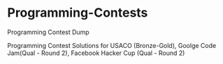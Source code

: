 # Programming-Contests
Programming Contest Dump

Programming Contest Solutions for USACO (Bronze-Gold), Goolge Code Jam(Qual - Round 2), Facebook Hacker Cup (Qual - Round 2)
